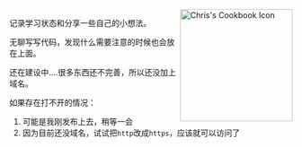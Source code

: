 <img src="https://raw.githubusercontent.com/objchris/objchris.github.io/master/apple-touch-icon.png" alt="Chris's Cookbook Icon" align="right" width="200" height="200" />



记录学习状态和分享一些自己的小想法。

无聊写写代码，发现什么需要注意的时候也会放在上面。

还在建设中....很多东西还不完善，所以还没加上域名。

如果存在打不开的情况：

1. 可能是我刚发布上去，稍等一会
2. 因为目前还没域名，试试把`http`改成`https`，应该就可以访问了

